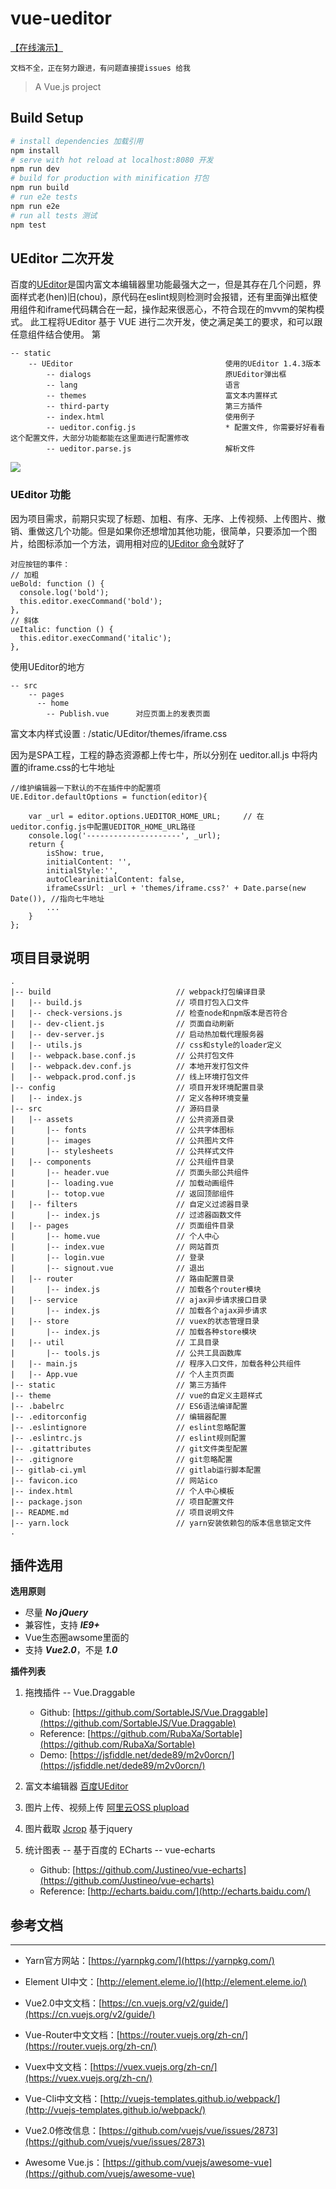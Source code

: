 vue-ueditor
===========

[【在线演示】](http://tth.lixingdecai.com)

`文档不全，正在努力跟进，有问题直接提issues 给我`

> A Vue.js project

Build Setup
-----------

```bash
# install dependencies 加载引用
npm install
# serve with hot reload at localhost:8080 开发
npm run dev
# build for production with minification 打包
npm run build
# run e2e tests
npm run e2e
# run all tests 测试
npm test
```

UEditor 二次开发
----------------

百度的[UEditor](http://fex.baidu.com/ueditor/)是国内富文本编辑器里功能最强大之一，但是其存在几个问题，界面样式老(hen)旧(chou)，原代码在eslint规则检测时会报错，还有里面弹出框使用组件和iframe代码耦合在一起，操作起来很恶心，不符合现在的mvvm的架构模式。 此工程将UEditor 基于 VUE 进行二次开发，使之满足美工的要求，和可以跟任意组件结合使用。 第

```
-- static
    -- UEditor                                  使用的UEditor 1.4.3版本
        -- dialogs                              原UEditor弹出框
        -- lang                                 语言
        -- themes                               富文本内置样式
        -- third-party                          第三方插件
        -- index.html                           使用例子
        -- ueditor.config.js                    * 配置文件, 你需要好好看看这个配置文件，大部分功能都能在这里面进行配置修改
        -- ueditor.parse.js                     解析文件
```

![](/screenshot/火狐截图_2017-03-11T09-05-12.905Z.png)

### UEditor 功能

因为项目需求，前期只实现了标题、加粗、有序、无序、上传视频、上传图片、撤销、重做这几个功能。但是如果你还想增加其他功能，很简单，只要添加一个图片，给图标添加一个方法，调用相对应的[UEditor 命令](http://ueditor.baidu.com/doc/#COMMAND.LIST)就好了

```
对应按钮的事件：
// 加粗
ueBold: function () {
  console.log('bold');
  this.editor.execCommand('bold');
},
// 斜体
ueItalic: function () {
  this.editor.execCommand('italic');
},
```

使用UEditor的地方

```
-- src
    -- pages
      -- home
        -- Publish.vue      对应页面上的发表页面
```

富文本内样式设置 : /static/UEditor/themes/iframe.css

因为是SPA工程，工程的静态资源都上传七牛，所以分别在 ueditor.all.js 中将内置的iframe.css的七牛地址

```
//维护编辑器一下默认的不在插件中的配置项
UE.Editor.defaultOptions = function(editor){

    var _url = editor.options.UEDITOR_HOME_URL;     // 在ueditor.config.js中配置UEDITOR_HOME_URL路径
    console.log('---------------------', _url);
    return {
        isShow: true,
        initialContent: '',
        initialStyle:'',
        autoClearinitialContent: false,
        iframeCssUrl: _url + 'themes/iframe.css?' + Date.parse(new Date()), //指向七牛地址
        ...
    }
};
```

项目目录说明
------------

```
.
|-- build                            // webpack打包编译目录
|   |-- build.js                     // 项目打包入口文件
|   |-- check-versions.js            // 检查node和npm版本是否符合
|   |-- dev-client.js                // 页面自动刷新
|   |-- dev-server.js                // 启动热加载代理服务器
|   |-- utils.js                     // css和style的loader定义
|   |-- webpack.base.conf.js         // 公共打包文件
|   |-- webpack.dev.conf.js          // 本地开发打包文件
|   |-- webpack.prod.conf.js         // 线上环境打包文件
|-- config                           // 项目开发环境配置目录
|   |-- index.js                     // 定义各种环境变量
|-- src                              // 源码目录
|   |-- assets                       // 公共资源目录
|       |-- fonts                    // 公共字体图标
|       |-- images                   // 公共图片文件
|       |-- stylesheets              // 公共样式文件
|   |-- components                   // 公共组件目录
|       |-- header.vue               // 页面头部公共组件
|       |-- loading.vue              // 加载动画组件
|       |-- totop.vue                // 返回顶部组件
|   |-- filters                      // 自定义过滤器目录
|       |-- index.js                 // 过滤器函数文件
|   |-- pages                        // 页面组件目录
|       |-- home.vue                 // 个人中心
|       |-- index.vue                // 网站首页
|       |-- login.vue                // 登录
|       |-- signout.vue              // 退出
|   |-- router                       // 路由配置目录
|       |-- index.js                 // 加载各个router模块
|   |-- service                      // ajax异步请求接口目录
|       |-- index.js                 // 加载各个ajax异步请求
|   |-- store                        // vuex的状态管理目录
|       |-- index.js                 // 加载各种store模块
|   |-- util                         // 工具目录
|       |-- tools.js                 // 公共工具函数库
|   |-- main.js                      // 程序入口文件，加载各种公共组件
|   |-- App.vue                      // 个人主页页面
|-- static                           // 第三方插件
|-- theme                            // vue的自定义主题样式
|-- .babelrc                         // ES6语法编译配置
|-- .editorconfig                    // 编辑器配置
|-- .eslintignore                    // eslint忽略配置
|-- .eslintrc.js                     // eslint规则配置
|-- .gitattributes                   // git文件类型配置
|-- .gitignore                       // git忽略配置
|-- gitlab-ci.yml                    // gitlab运行脚本配置
|-- favicon.ico                      // 网站ico
|-- index.html                       // 个人中心模板
|-- package.json                     // 项目配置文件
|-- README.md                        // 项目说明文件
|-- yarn.lock                        // yarn安装依赖包的版本信息锁定文件
.
```

插件选用
--------

**选用原则**

-	尽量 ***No jQuery***
-	兼容性，支持 ***IE9+***
-	Vue生态圈awsome里面的
-	支持 ***Vue2.0***，不是 ***1.0***

**插件列表**

1.	拖拽插件 -- Vue.Draggable

	-	Github: [https://github.com/SortableJS/Vue.Draggable](https://github.com/SortableJS/Vue.Draggable)
	-	Reference: [https://github.com/RubaXa/Sortable](https://github.com/RubaXa/Sortable)
	-	Demo: [https://jsfiddle.net/dede89/m2v0orcn/](https://jsfiddle.net/dede89/m2v0orcn/)

2.	富文本编辑器 [百度UEditor](http://ueditor.baidu.com)

3.	图片上传、视频上传 [阿里云OSS plupload](https://help.aliyun.com/document_detail/31925.html?spm=5176.doc31926.6.623.WybAtr)

4.	图片截取 [Jcrop](http://jcrop.org/) 基于jquery

5.	统计图表 -- 基于百度的 ECharts -- vue-echarts

	-	Github: [https://github.com/Justineo/vue-echarts](https://github.com/Justineo/vue-echarts)
	-	Reference: [http://echarts.baidu.com/](http://echarts.baidu.com/)

参考文档
--------

---

-	Yarn官方网站：[https://yarnpkg.com/](https://yarnpkg.com/)

-	Element UI中文：[http://element.eleme.io/](http://element.eleme.io/)

-	Vue2.0中文文档：[https://cn.vuejs.org/v2/guide/](https://cn.vuejs.org/v2/guide/)

-	Vue-Router中文文档：[https://router.vuejs.org/zh-cn/](https://router.vuejs.org/zh-cn/)

-	Vuex中文文档：[https://vuex.vuejs.org/zh-cn/](https://vuex.vuejs.org/zh-cn/)

-	Vue-Cli中文文档：[http://vuejs-templates.github.io/webpack/](http://vuejs-templates.github.io/webpack/)

-	Vue2.0修改信息：[https://github.com/vuejs/vue/issues/2873](https://github.com/vuejs/vue/issues/2873)

-	Awesome Vue.js：[https://github.com/vuejs/awesome-vue](https://github.com/vuejs/awesome-vue)
